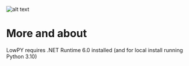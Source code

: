 ![alt text](https://github.com/zeropixx/LowPY/blob/main/github%20lowpy%20label%20thingy.png)

# More and about
LowPY requires .NET Runtime 6.0 installed (and for local install running Python 3.10)<br />
